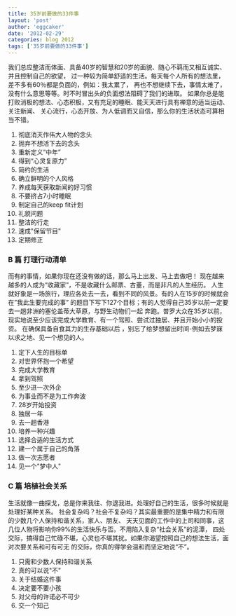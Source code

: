 ```yaml
---
title: 35岁前要做的33件事 
layout: 'post'
author: 'eggcaker'
date: '2012-02-29'
categories: blog 2012
tags: ['35岁前要做的33件事']
---
```



我们总应整洁而体面、具备40岁的智慧和20岁的面貌、随心不羁而又相互诚实、并且控制自己的欲望，
过一种较为简单舒适的生活。每天每个人所有的想法里，差不多有60％都是负面的，例如：我太累了，
再也不想继续下去，事情太难了，没有什么意思等等。时不时冒出头的负面想法阻碍了我们的进取。
如果你总是能打败消极的想法、心态积极，又有充足的睡眠、能天天进行具有禅意的适当运动、关注新闻、
关心流行，心态开放、为人低调而又自信，那么你的生活状态可算相当不错。

  1. 彻底消灭作伟大人物的念头 
  2. 抛弃不想活下去的念头 
  3. 重新定义“中年” 
  4. 得到“心灵复原力” 
  5. 简约的生活 
  6. 确立鲜明的个人风格 
  7. 养成每天获取新闻的好习惯 
  8. 不要挤占7小时睡眠 
  9. 制定自己的keep fit计划 
  10. 礼貌问题 
  11. 整洁的行走 
  12. 速成"保留节目" 
  13. 定期修正 

### B 篇 打理行动清单

而有的事情，如果你现在还没有做的话，那么马上出发、马上去做吧！ 现在越来越多的人成为“收藏家”，不是收藏什么邮票、古董，而是非凡的人生经历。
人生就好象是一场旅行，理应各处去一去，看到不同的风景。有的人在15岁的时候就会在”我此生要完成的事”
的题目下写下127个目标；有的人觉得自己35岁以前一定要去一趟非洲的塞伦盖蒂大草原，与野生动物们一起
奔跑。普罗大众在35岁以前，现实地说至少应该完成大学教育、有一个驾照、尝试过独居、并且开始小小的投资。 在确保具备自食其力的生存基础以后
，别忘了给梦想留出时间-例如去梦寐以求之地、见一个想见的人。

  1. 定下人生的目标单 
  2. 对世界怀抱一个希望 
  3. 完成大学教育 
  4. 拿到驾照 
  5. 至少进一次外企 
  6. 为事业而不是为工作奔波 
  7. 28岁开始投资 
  8. 独居一年 
  9. 去一趟香港 
  10. 培养一种兴趣 
  11. 选择合适的生活方式 
  12. 建一个属于自己的角落 
  13. 做一次志愿者 
  14. 见一个"梦中人" 

### C 篇 培植社会关系

生活就像一曲探戈，总是你来我往、你退我进。处理好自己的生活，很多时候就是处理好某种关系。
社会复杂吗？社会不复杂吗？其实最重要的是集中精力和有限的少数几个人保持和谐关系，家人、朋友、
天天见面的工作中的上司和同事，这几位人物将影响你99%的生活快乐与否。不用陷入复杂“社会关系”的泥潭，
四处交际，搞得自己忙碌不堪，心灵也不堪其扰。如果你渴望按照自己的想法生活，面对次要关系和可有可无 的交际，你真的得学会温和而坚定地说“不”。

  1. 只需和少数人保持和谐关系 
  2. 真的可以说"不" 
  3. 关于结婚这件事 
  4. 决定要不要小孩 
  5. 对父母的许诺必不可少 
  6. 交一个知己 

